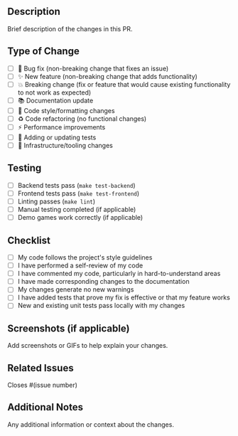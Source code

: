 ## Description

Brief description of the changes in this PR.

## Type of Change

- [ ] 🐛 Bug fix (non-breaking change that fixes an issue)
- [ ] ✨ New feature (non-breaking change that adds functionality)
- [ ] 💥 Breaking change (fix or feature that would cause existing functionality to not work as expected)
- [ ] 📚 Documentation update
- [ ] 🎨 Code style/formatting changes
- [ ] ♻️ Code refactoring (no functional changes)
- [ ] ⚡ Performance improvements
- [ ] 🧪 Adding or updating tests
- [ ] 🔧 Infrastructure/tooling changes

## Testing

- [ ] Backend tests pass (`make test-backend`)
- [ ] Frontend tests pass (`make test-frontend`)
- [ ] Linting passes (`make lint`)
- [ ] Manual testing completed (if applicable)
- [ ] Demo games work correctly (if applicable)

## Checklist

- [ ] My code follows the project's style guidelines
- [ ] I have performed a self-review of my code
- [ ] I have commented my code, particularly in hard-to-understand areas
- [ ] I have made corresponding changes to the documentation
- [ ] My changes generate no new warnings
- [ ] I have added tests that prove my fix is effective or that my feature works
- [ ] New and existing unit tests pass locally with my changes

## Screenshots (if applicable)

Add screenshots or GIFs to help explain your changes.

## Related Issues

Closes #(issue number)

## Additional Notes

Any additional information or context about the changes.